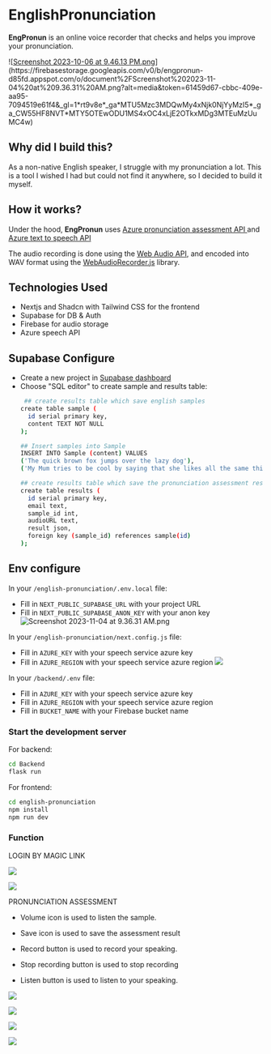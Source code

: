 # EnglishPronunciation
**EngPronun** is an online voice recorder that checks and helps you improve your pronunciation.

![[Screenshot 2023-10-06 at 9.46.13 PM.png](https://firebasestorage.googleapis.com/v0/b/chat-application-16c61.appspot.com/o/document%2FScreenshot%202023-10-06%20at%209.46.13%20PM.png?alt=media&token=6696d57a-d395-484e-b51e-c3571805f5d7&_gl=1*1l52c83*_ga*MTU5Mzc3MDQwMy4xNjk0NjYyMzI5*_ga_CW55HF8NVT*MTY5NjY0NjkwNC45LjEuMTY5NjY0NzM5NC41NC4wLjA.)](https://firebasestorage.googleapis.com/v0/b/engpronun-d85fd.appspot.com/o/document%2FScreenshot%202023-11-04%20at%209.36.31%20AM.png?alt=media&token=61459d67-cbbc-409e-aa95-7094519e61f4&_gl=1*rt9v8e*_ga*MTU5Mzc3MDQwMy4xNjk0NjYyMzI5*_ga_CW55HF8NVT*MTY5OTEwODU1MS4xOC4xLjE2OTkxMDg3MTEuMzUuMC4w)

## Why did I build this?

As a non-native English speaker, I struggle with my pronunciation a lot. This is a tool I wished I had but could not find it anywhere, so I decided to build it myself.

## How it works?

Under the hood, **EngPronun** uses [Azure pronunciation assessment API ](https://learn.microsoft.com/en-us/azure/ai-services/speech-service/how-to-pronunciation-assessment?pivots=programming-language-python) and [Azure text to speech API ](https://learn.microsoft.com/en-us/azure/ai-services/speech-service/index-text-to-speech)

The audio recording is done using the [Web Audio API](https://developer.mozilla.org/en-US/docs/Web/API/Web_Audio_API), and encoded into WAV format using the [WebAudioRecorder.js](https://github.com/higuma/web-audio-recorder-js) library.

## Technologies Used
- Nextjs and Shadcn with Tailwind CSS for the frontend
- Supabase for DB & Auth
- Firebase for audio storage
- Azure speech API

## Supabase Configure
- Create a new project in [Supabase dashboard ](https://supabase.com/dashboard/projects)
- Choose "SQL editor" to create sample and results table:
  ```bash
   ## create results table which save english samples
  create table sample (
    id serial primary key,
    content TEXT NOT NULL
  );

  ## Insert samples into Sample
  INSERT INTO Sample (content) VALUES
  ('The quick brown fox jumps over the lazy dog'),
  ('My Mum tries to be cool by saying that she likes all the same things that I do')

  ## create results table which save the pronunciation assessment result
  create table results (
    id serial primary key,
    email text,
    sample_id int,
    audioURL text,
    result json,
    foreign key (sample_id) references sample(id)
  );
  ```
## Env configure
   In your `/english-pronunciation/.env.local` file:

   - Fill in `NEXT_PUBLIC_SUPABASE_URL` with your project URL
   - Fill in `NEXT_PUBLIC_SUPABASE_ANON_KEY` with your anon key
![Screenshot 2023-11-04 at 9.36.31 AM.png](https://firebasestorage.googleapis.com/v0/b/engpronun-d85fd.appspot.com/o/document%2Fsupabase_api_key.png?alt=media&token=6717b93e-5eb3-4684-8284-812c9e72e005&_gl=1*azgrca*_ga*MTU5Mzc3MDQwMy4xNjk0NjYyMzI5*_ga_CW55HF8NVT*MTY5OTEwODU1MS4xOC4xLjE2OTkxMTAzNzguNTcuMC4w)

 In your `/english-pronunciation/next.config.js` file:

   - Fill in `AZURE_KEY` with your speech service azure key
   - Fill in `AZURE_REGION` with your speech service azure region
![](https://firebasestorage.googleapis.com/v0/b/engpronun-d85fd.appspot.com/o/document%2FScreenshot%202023-11-04%20at%2010.13.41%20AM.png?alt=media&token=2ad1df24-9612-4fda-8ea0-f70fd3ce353f&_gl=1*bbblh1*_ga*MTU5Mzc3MDQwMy4xNjk0NjYyMzI5*_ga_CW55HF8NVT*MTY5OTEwODU1MS4xOC4xLjE2OTkxMTA5NDAuNDcuMC4w)

 In your `/backend/.env` file:

   - Fill in `AZURE_KEY` with your speech service azure key
   - Fill in `AZURE_REGION` with your speech service azure region
   - Fill in `BUCKET_NAME` with your Firebase bucket name

### Start the development server

   For backend:

   ```bash
   cd Backend
   flask run
   ```

   For frontend:

   ```bash
   cd english-pronunciation
   npm install
   npm run dev
   ```
### Function
LOGIN BY MAGIC LINK

![](https://firebasestorage.googleapis.com/v0/b/engpronun-d85fd.appspot.com/o/document%2FScreenshot%202023-11-04%20at%201.35.54%20PM.png?alt=media&token=7748a77d-2343-4dad-a056-1e4ba9495d81&_gl=1*1ubm4wc*_ga*MTU5Mzc3MDQwMy4xNjk0NjYyMzI5*_ga_CW55HF8NVT*MTY5OTEyMzA3Mi4yMC4xLjE2OTkxMjMxMjYuNi4wLjA.)

![](https://firebasestorage.googleapis.com/v0/b/engpronun-d85fd.appspot.com/o/document%2FScreenshot%202023-11-04%20at%201.36.16%20PM.png?alt=media&token=020fe62c-95a3-4005-b5d8-4252851d9f2b&_gl=1*1xk8nfq*_ga*MTU5Mzc3MDQwMy4xNjk0NjYyMzI5*_ga_CW55HF8NVT*MTY5OTEyMzA3Mi4yMC4xLjE2OTkxMjMxNDUuNTYuMC4w)

PRONUNCIATION ASSESSMENT

- Volume icon is used to listen the sample.

- Save icon is used to save the assessment result

- Record button is used to record your speaking. 

- Stop recording button is used to stop recording

- Listen button is used to listen to your speaking.

![](https://firebasestorage.googleapis.com/v0/b/engpronun-d85fd.appspot.com/o/document%2FScreenshot%202023-11-04%20at%201.57.03%20PM.png?alt=media&token=16257809-ea46-412f-a5ff-5c76e5a31845&_gl=1*1f8buim*_ga*MTU5Mzc3MDQwMy4xNjk0NjYyMzI5*_ga_CW55HF8NVT*MTY5OTEyMzA3Mi4yMC4xLjE2OTkxMjQyNDguNDYuMC4w)

![](https://firebasestorage.googleapis.com/v0/b/engpronun-d85fd.appspot.com/o/document%2FScreenshot%202023-11-04%20at%201.59.58%20PM.png?alt=media&token=124157cc-d072-4dec-bdef-22c2609c73a5&_gl=1*15cgbxm*_ga*MTU5Mzc3MDQwMy4xNjk0NjYyMzI5*_ga_CW55HF8NVT*MTY5OTEyMzA3Mi4yMC4xLjE2OTkxMjQ2MzguNDguMC4w)

![](https://firebasestorage.googleapis.com/v0/b/engpronun-d85fd.appspot.com/o/document%2FScreenshot%202023-11-04%20at%202.05.55%20PM.png?alt=media&token=e2884fad-a43e-4508-9129-e85975b8859f&_gl=1*1pxfiql*_ga*MTU5Mzc3MDQwMy4xNjk0NjYyMzI5*_ga_CW55HF8NVT*MTY5OTEyMzA3Mi4yMC4xLjE2OTkxMjQ4MDguMjUuMC4w)

![](https://firebasestorage.googleapis.com/v0/b/engpronun-d85fd.appspot.com/o/document%2FScreenshot%202023-11-04%20at%202.06.04%20PM.png?alt=media&token=4d6584cc-dddd-4e0e-8940-5e9bb2e7583f&_gl=1*oa7qx9*_ga*MTU5Mzc3MDQwMy4xNjk0NjYyMzI5*_ga_CW55HF8NVT*MTY5OTEyMzA3Mi4yMC4xLjE2OTkxMjQ4MjMuMTAuMC4w)
